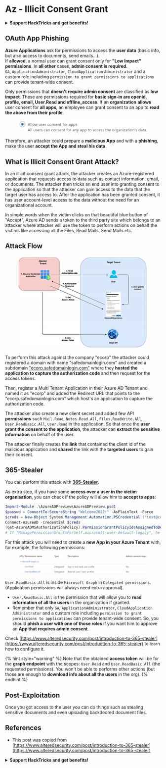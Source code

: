 # Az - Illicit Consent Grant

<details>

<summary><strong>Support HackTricks and get benefits!</strong></summary>

Do you work in a **cybersecurity company**? Do you want to see your **company advertised in HackTricks**? or do you want to have access the **latest version of the PEASS or download HackTricks in PDF**? Check the [**SUBSCRIPTION PLANS**](https://github.com/sponsors/carlospolop)!

Discover [**The PEASS Family**](https://opensea.io/collection/the-peass-family), our collection of exclusive [**NFTs**](https://opensea.io/collection/the-peass-family)

Get the [**official PEASS & HackTricks swag**](https://peass.creator-spring.com)

**Join the** [**💬**](https://emojipedia.org/speech-balloon/) [**Discord group**](https://discord.gg/hRep4RUj7f) or the [**telegram group**](https://t.me/peass) or **follow** me on **Twitter** [**🐦**](https://github.com/carlospolop/hacktricks/tree/7af18b62b3bdc423e11444677a6a73d4043511e9/\[https:/emojipedia.org/bird/README.md)[**@carlospolopm**](https://twitter.com/carlospolopm)**.**

**Share your hacking tricks submitting PRs to the** [**hacktricks github repo**](https://github.com/carlospolop/hacktricks)**.**

</details>

## OAuth App Phishing

**Azure Applications** ask for permissions to access the **user data** (basic info, but also access to documents, send emails...).\
If **allowed**, a normal user can grant consent only for **"Low Impact" permissions**. In **all other** cases, **admin consent is required**. \
`GA`, `ApplicationAdministrator`, `CloudApplication` `Administrator` and a custom role including `permission to grant permissions to applications` can provide tenant-wide consent.&#x20;

Only permissions that **doesn't require admin consent** are classified as **low impact**. These are permissions required for **basic sign-in are openid, profile, email, User.Read and offline\_access**. If an **organization** **allows** user consent for **all apps**, an employee can grant consent to an app to **read the above from their profile**.

<figure><img src="../../../.gitbook/assets/image (3).png" alt=""><figcaption></figcaption></figure>

Therefore, an attacker could prepare a **malicious App** and with a **phishing**, make the user **accept the App and steal his data**.



## **What is Illicit Consent Grant Attack?**

In an illicit consent grant attack, the attacker creates an Azure-registered application that requests access to data such as contact information, email, or documents. The attacker then tricks an end user into granting consent to the application so that the attacker can gain access to the data that the target user has access to. After the application has been granted consent, it has user account-level access to the data without the need for an organizational account.

In simple words when the victim clicks on that beautiful blue button of "Accept", Azure AD sends a token to the third party site which belongs to an attacker where attacker will use the token to perform actions on behalf the victims like accessing all the Files, Read Mails, Send Mails etc.

## **Attack Flow**

<figure><img src="../../../.gitbook/assets/image (13).png" alt=""><figcaption></figcaption></figure>

To perform this attack against the company "ecorp" the attacker could registered a domain with name "safedomainlogin.com" and created a subdomain ["ecorp.safedomainlogin.com"](http://ecorp.safedomainlogin.com/) where they **hosted the application to capture the authorization code** and then request for the access tokens.

Then, register a Multi Tenant Application in their Azure AD Tenant and named it as "ecorp" and added the Redirect URL that points to the "ecorp.safedomainlogin.com" which host's an application to capture the authorization code.

The attacker also create a new client secret and added few API **permissions** such `Mail.Read`, `Notes.Read.All`, `Files.ReadWrite.All`, `User.ReadBasic.All`, `User.Read` in the application. So that once the **user grant the consent to the application**, the attacker can **extract** the **sensitive information** on behalf of the user.

The attacker finally creates the **link** that contained the client id of the malicious application and **shared** the link with the **targeted users** to gain their consent.

## 365-Stealer

You can perform this attack with [**365-Stealer**](https://github.com/AlteredSecurity/365-Stealer).

As extra step, if you have some **access over a user in the victim organisation**, you can check if the policy will allow him to **accept to apps**:

```powershell
Import-Module .\AzureADPreview\AzureADPreview.psd1
$passwd = ConvertTo-SecureString "Welcome2022!" -AsPlainText -Force
$creds = New-Object System.Management.Automation.PSCredential ("test@corp.onmicrosoft.com", $passwd)
Connect-AzureAD -Credential $creds
(Get-AzureADMSAuthorizationPolicy).PermissionGrantPolicyIdsAssignedToDefaultUserRole
# If "ManagePermissionGrantsForSelf.microsoft-user-default-legacy", he can
```

For this attack you will need to create a **new App in your Azure Tenant** with, for example, the following permissions:

<figure><img src="../../../.gitbook/assets/image (2) (1).png" alt=""><figcaption></figcaption></figure>

`User.ReadBasic.All` is inside `Microsoft Graph` in `Delegated permissions`. (Application permissions will always need extra approval).

* `User.ReadBasic.All` is the permission that will allow you to **read information of all the users** in the organization if granted.
* Remember that only `GA`, `ApplicationAdministrator`, `CloudApplication` `Administrator` and a custom role including `permission to grant permissions to applications` can provide tenant-wide consent. So, you should **phish a user with one of those roles** if you want him to approve an **App that requires admin consent**.

Check [https://www.alteredsecurity.com/post/introduction-to-365-stealer](https://www.alteredsecurity.com/post/introduction-to-365-stealer) to learn how to configure it.

{% hint style="warning" %}
Note that the obtained **access token** will be for the **graph endpoint** with the scopes: `User.Read` and `User.ReadBasic.All` (the requested permissions). You won't be able to performs other actions (but those are enough to **download info about all the users** in the org).
{% endhint %}

## Post-Exploitation

Once you got access to the user you can do things such as stealing sensitive documents and even uploading backdoored document files.

## References

* This post was copied from [https://www.alteredsecurity.com/post/introduction-to-365-stealer](https://www.alteredsecurity.com/post/introduction-to-365-stealer)

<details>

<summary><strong>Support HackTricks and get benefits!</strong></summary>

Do you work in a **cybersecurity company**? Do you want to see your **company advertised in HackTricks**? or do you want to have access the **latest version of the PEASS or download HackTricks in PDF**? Check the [**SUBSCRIPTION PLANS**](https://github.com/sponsors/carlospolop)!

Discover [**The PEASS Family**](https://opensea.io/collection/the-peass-family), our collection of exclusive [**NFTs**](https://opensea.io/collection/the-peass-family)

Get the [**official PEASS & HackTricks swag**](https://peass.creator-spring.com)

**Join the** [**💬**](https://emojipedia.org/speech-balloon/) [**Discord group**](https://discord.gg/hRep4RUj7f) or the [**telegram group**](https://t.me/peass) or **follow** me on **Twitter** [**🐦**](https://github.com/carlospolop/hacktricks/tree/7af18b62b3bdc423e11444677a6a73d4043511e9/\[https:/emojipedia.org/bird/README.md)[**@carlospolopm**](https://twitter.com/carlospolopm)**.**

**Share your hacking tricks submitting PRs to the** [**hacktricks github repo**](https://github.com/carlospolop/hacktricks)**.**

</details>
